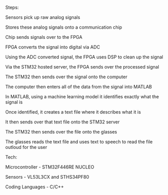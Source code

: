 Steps:



Sensors pick up raw analog signals

Stores these analog signals onto a communication chip

Chip sends signals over to the FPGA

FPGA converts the signal into digital via ADC

Using the ADC converted signal, the FPGA uses DSP to clean up the signal

Via the STM32 hosted server, the FPGA sends over the processed signal

The STM32 then sends over the signal onto the computer

The computer then enters all of the data from the signal into MATLAB

In MATLAB, using a machine learning model it identifies exactly what the signal is

Once identified, it creates a text file where it describes what it is

It then sends over that text file onto the STM32 server

The STM32 then sends over the file onto the glasses

The glasses reads the text file and uses text to speech to read the file outloud for the user



Tech:


Microcontroller - STM32F446RE NUCLEO

Sensors - VL53L3CX and STHS34PF80

Coding Languages - C/C++
